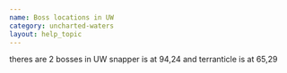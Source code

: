 ```yaml
---
name: Boss locations in UW
category: uncharted-waters
layout: help_topic
---
```

theres are 2 bosses in UW snapper is at 94,24 and terranticle is at 65,29